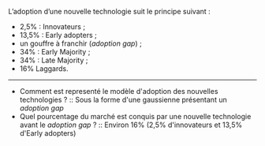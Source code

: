 L’adoption d’une nouvelle technologie suit le principe suivant :

* 2,5% : Innovateurs ;
* 13,5% : Early adopters ;
* un gouffre à franchir (*adoption gap*) ;
* 34% : Early Majority ;
* 34% : Late Majority ;
* 16% Laggards.

--- 

- Comment est representé le modèle d'adoption des nouvelles technologies ? :: Sous la forme d'une gaussienne présentant un *adoption gap*
- Quel pourcentage du marché est conquis par une nouvelle technologie avant le *adoption gap* ? :: Environ 16% (2,5% d'innovateurs et 13,5% d'Early adopters)